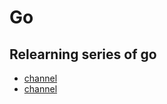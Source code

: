 # Go

## Relearning series of go

- [channel](https://github.com/kekaiwang/interview-go/blob/main/re-learning/go/channel.md)
- [channel](https://github.com/kekaiwang/interview-go/blob/main/re-learning/go/map.md)
